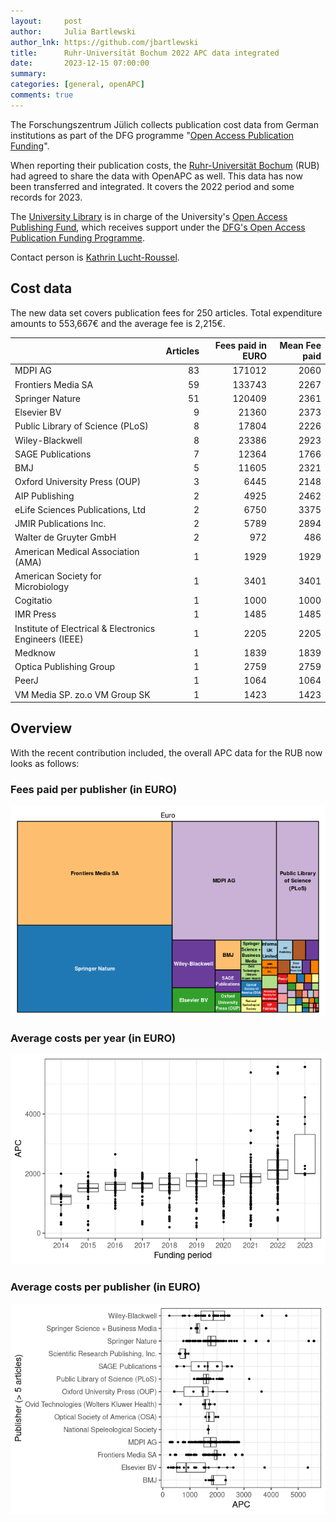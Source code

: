 ```yaml
---
layout:     post
author:     Julia Bartlewski
author_lnk: https://github.com/jbartlewski
title:      Ruhr-Universität Bochum 2022 APC data integrated
date:       2023-12-15 07:00:00
summary:    
categories: [general, openAPC]
comments: true
---
```





The Forschungszentrum Jülich collects publication cost data from German institutions as part of the DFG programme "[Open Access Publication Funding](https://www.fz-juelich.de/en/zb/open-science/open-access/monitoring-dfg-oa-publication-funding)".

When reporting their publication costs, the [Ruhr-Universität Bochum](http://www.ruhr-uni-bochum.de/index_en.htm) (RUB) had agreed to share the data with OpenAPC as well. This data has now been transferred and integrated. It covers the 2022 period and some records for 2023.

The [University Library](http://www.ub.ruhr-uni-bochum.de/index.html.en) is in charge of the University's [Open Access Publishing Fund](https://www.ruhr-uni-bochum.de/oa/apply.html.en), which receives support under the [DFG's Open Access Publication Funding Programme](https://www.dfg.de/en/research_funding/programmes/infrastructure/lis/open_access/infrastructure_funding/).

Contact person is [Kathrin Lucht-Roussel](<mailto:oa@rub.de>).

## Cost data



The new data set covers publication fees for 250 articles. Total expenditure amounts to 553,667€ and the average fee is 2,215€.




|                                                       | Articles| Fees paid in EURO| Mean Fee paid|
|:------------------------------------------------------|--------:|-----------------:|-------------:|
|MDPI AG                                                |       83|            171012|          2060|
|Frontiers Media SA                                     |       59|            133743|          2267|
|Springer Nature                                        |       51|            120409|          2361|
|Elsevier BV                                            |        9|             21360|          2373|
|Public Library of Science (PLoS)                       |        8|             17804|          2226|
|Wiley-Blackwell                                        |        8|             23386|          2923|
|SAGE Publications                                      |        7|             12364|          1766|
|BMJ                                                    |        5|             11605|          2321|
|Oxford University Press (OUP)                          |        3|              6445|          2148|
|AIP Publishing                                         |        2|              4925|          2462|
|eLife Sciences Publications, Ltd                       |        2|              6750|          3375|
|JMIR Publications Inc.                                 |        2|              5789|          2894|
|Walter de Gruyter GmbH                                 |        2|               972|           486|
|American Medical Association (AMA)                     |        1|              1929|          1929|
|American Society for Microbiology                      |        1|              3401|          3401|
|Cogitatio                                              |        1|              1000|          1000|
|IMR Press                                              |        1|              1485|          1485|
|Institute of Electrical & Electronics Engineers (IEEE) |        1|              2205|          2205|
|Medknow                                                |        1|              1839|          1839|
|Optica Publishing Group                                |        1|              2759|          2759|
|PeerJ                                                  |        1|              1064|          1064|
|VM Media SP. zo.o VM Group SK                          |        1|              1423|          1423|



## Overview

With the recent contribution included, the overall APC data for the RUB now looks as follows:

### Fees paid per publisher (in EURO)

![plot of chunk tree_rub_2023_12_15_full](/figure/tree_rub_2023_12_15_full-1.png)

###  Average costs per year (in EURO)

![plot of chunk box_rub_2023_12_15_year_full](/figure/box_rub_2023_12_15_year_full-1.png)

###  Average costs per publisher (in EURO)

![plot of chunk box_rub_2023_12_15_publisher_full](/figure/box_rub_2023_12_15_publisher_full-1.png)
